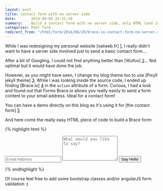 ```yaml
---
layout: post
title: Contact form with no server side
date:       2014-09-03 15:31:19
summary:    Build a contact form with no server side, only HTML (and Javascript if you want)
categories: html form
redirect_from: "/html/form/2014/08/29/brace-io-contact-form-no-server-side/"
---
```


While I was redesigning my personal website [vatweb.fr] [1], I really didn't want to have a server side involved just to send a basic contact form...

After a bit of Googling, I could not find anything better than [Wufoo] [2]... Not optimal but it would have done the job.

However, as you might have seen, I change my blog theme too to use [Pixyll jekyll theme] [3]. While I was looking inside the source code, I ended up finding [Brace.io] [4] in the `action` attribute of a form. Curious, I had a look and found out that Forms Brace.io allows you really easily to send a form content to your email address. Ideal for a contact form!

You can have a demo directly on this blog as it's using it for [the contact form] [5]

And here come the really easy HTML piece of code to build a Brace form:

{% highlight html %}
<form action="https://forms.brace.io/you@youremail.com" method="POST">
<input type="text" name="email" placeholder="Email Address">
<textarea type="text" name="content" rows="5" placeholder="What would you like to say?"></textarea>
<input type="submit" value="Say Hello">
</form>
{% endhighlight %}

Of course feel free to add some bootstrap classes and/or angularJS form validation :)

  [1]: http://vatweb.fr
  [2]: http://wufoo.com
  [3]: http://pixyll.com/
  [4]: http://forms.brace.io/
  [5]: http://vincentaudebert.github.io/contact/
